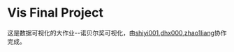 # Vis Final Project
这是数据可视化的大作业--诺贝尔奖可视化，由[shiyi001](https://github.com/shiyi001),[dhx000](https://github.com/dhx000),[zhao1liang](https://github.com/zhao1iang)协作完成。

## 